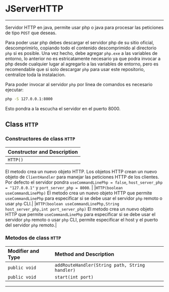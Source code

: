 # JServerHTTP

----

Servidor HTTP en java, permite usar php o java para procesar las peticiones de tipo `POST` que deseas.

Para poder usar php debes descargar el servidor php de su sitio oficial, descomprimirlo, copiando todo el contenido descomprimido al directorio `php` si es posible.
Una vez hecho, debe agregar `php.exe` a las variables de entorno, lo anterior no es estricatamente necesario ya que podra invocar a php desde cualquier lugar al agregarlo a las variables de entorno, pero es recomendable que si solo descargar `php` para usar este repositorio, centralize toda la instalacion.

Para poder invocar al servidor `php` por linea de comandos es necesario ejecutar:
```bash
php -S 127.0.0.1:8000
```
Esto pondra a la escucha el servidor en el puerto 8000.

## Class `HTTP`
### Constructores de class `HTTP`

|Constructor and Description|
|:---|
|`HTTP()`
El metodo crea un nuevo objeto HTTP.
Los objetos HTTP crean un nuevo objeto de `ClientHandler` para manejar las peticiones HTTP de los clientes. Por defecto el servidor pondra `useCommandLinePhp = false`, `host_server_php = "127.0.0.1"` y `port_server_php = 8000`. |
|`HTTP(boolean useCommandLinePhp)`
El metodo crea un nuevo objeto HTTP que permite `useCommandLinePhp` para especificar si se debe usar el servidor ``php`` remoto o usar ``php`` CLI.|
|`HTTP(boolean useCommandLinePhp,String host_server_php,int port_server_php)`
El metodo crea un nuevo objeto HTTP que permite `useCommandLinePhp` para especificar si se debe usar el servidor ``php`` remoto o usar ``php`` CLI, permite especificar el host y el puerto del servidor ``php`` remoto.|


### Metodos de class `HTTP`

|Modifier and Type|Method and Description|
|:---|:----|
|``public void``|``addRouteHandler(String path, String handler)``|
|`public void`|`start(int port)`|


----